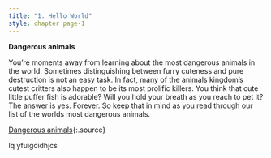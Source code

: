 ```yaml
---
title: "1. Hello World"
style: chapter page-1
---
```


**Dangerous animals**

You’re moments away from learning about the most dangerous animals in the world. Sometimes distinguishing between furry cuteness and pure destruction is not an easy task. In fact, many of the animals kingdom’s cutest critters also happen to be its most prolific killers. You think that cute little puffer fish is adorable? Will you hold your breath as you reach to pet it? The answer is yes. Forever. So keep that in mind as you read through our list of the worlds most dangerous animals.

[Dangerous animals](http://list25.com/the-25-most-dangerous-animals-in-the-world/){:.source}

lq yfuigcidhjcs